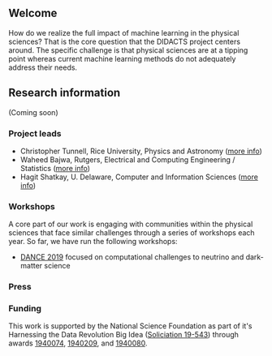 ## Welcome

How do we realize the full impact of machine learning in the physical sciences?  That is the core question that the DIDACTS project centers around.  The specific challenge is that physical sciences are at a tipping point whereas current machine learning methods do not adequately address their needs. 


## Research information

(Coming soon)

### Project leads

* Christopher Tunnell, Rice University, Physics and Astronomy ([more info](http://astroparticle.rice.edu))
* Waheed Bajwa, Rutgers, Electrical and Computing Engineering / Statistics ([more info](http://www.inspirelab.us))
* Hagit Shatkay, U. Delaware, Computer and Information Sciences ([more info](https://www.eecis.udel.edu/~shatkay/))

### Workshops

A core part of our work is engaging with communities within the physical sciences that face similar challenges through a series of workshops each year.  So far, we have run the following workshops:

* [DANCE 2019](dance.rice.edu) focused on computational challenges to neutrino and dark-matter science

### Press

### Funding

This work is supported by the National Science Foundation as part of it's Harnessing the Data Revolution Big Idea ([Soliciation 19-543](https://www.nsf.gov/pubs/2019/nsf19543/nsf19543.htm)) through awards [1940074](https://www.nsf.gov/awardsearch/showAward?AWD_ID=1940074&HistoricalAwards=false), [1940209](https://www.nsf.gov/awardsearch/showAward?AWD_ID=1940209&HistoricalAwards=false), and [1940080](https://www.nsf.gov/awardsearch/showAward?AWD_ID=1940080&HistoricalAwards=false).

